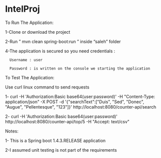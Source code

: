 # IntelProj

To Run The Application:

   1-Clone or download the project

   2-Run ” mvn clean spring-boot:run ” inside “saleh” folder

   4-The application is secured so you need credentials :

      Username : user
   
      Password : is written on the console we starting the application
   
To Test The Application: 

   Use curl linux command to send requests

   1- curl -H 'Authorization:Basic base64(user:password)' -H "Content-Type: application/json" -X POST -d '{"searchText":["Duis", "Sed",        "Donec", "Augue", "Pellentesque", "123"]}'    http://localhost:8080/counter-api/search

   2- curl -H 'Authorization:Basic base64(user:password)' http://localhost:8080/counter-api/top/5  -H "Accept: text/csv"


Notes:

   1- This is a Spring boot 1.4.3.RELEASE application

   2-I assumed unit testing is not part of the requirements 

